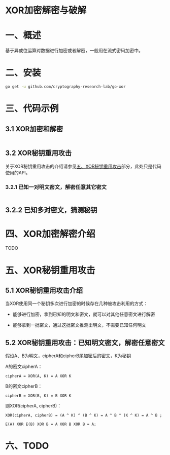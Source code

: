 # XOR加密解密与破解

# 一、概述

基于异或位运算对数据进行加密或者解密，一般用在流式密码加密中。

# 二、安装

```bash
go get -u github.com/cryptography-research-lab/go-xor
```

# 三、代码示例

## 3.1 XOR加密和解密

```

```



## 3.2 XOR秘钥重用攻击

关于XOR秘钥重用攻击的介绍请参见[五、XOR秘钥重用攻击](#五、XOR秘钥重用攻击)部分，此处只是代码使用的API。

### 3.2.1 已知一对明文密文，解密任意其它密文

```go
```

## 3.2.2 已知多对密文，猜测秘钥 



# 四、XOR加密解密介绍

TODO 



# 五、XOR秘钥重用攻击

## 5.1 XOR秘钥重用攻击介绍

当XOR使用同一个秘钥多次进行加密的时候存在几种被攻击利用的方式： 

- 能够进行加密，拿到已知的明文和密文，就可以对其他任意密文进行解密

- 能够拿到一批密文，通过这批密文推测出明文，不需要已知任何明文 

## 5.2 XOR秘钥重用攻击：已知明文密文，解密任意密文

假设A、B为明文，cipherA和cipherB尾加密后的密文，K为秘钥

A的密文cipherA：

```text
cipherA = XOR(A, K) = A XOR K 
```

B的密文cipherB：

```text
cipherB = XOR(B, K) = B XOR K
```

则XOR(cipherA, cipherB)：

```text
XOR(cipherA, cipherB) = (A ^ K) ^ (B ^ K) = A ^ B ^ (K ^ K) = A ^ B ;
```

```text
E(A) XOR E(B) XOR B = A XOR B XOR B = A;
```

# 六、TODO 




























